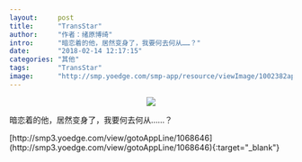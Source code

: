 ```yaml
---
layout:     post
title:      "TransStar"
author:     "作者：绪原博绮"
intro:      "暗恋着的他，居然变身了，我要何去何从……？"
date:       "2018-02-14 12:17:15"
categories: "其他"
tags:       "TransStar"
image:      "http://smp.yoedge.com/smp-app/resource/viewImage/1002382appline.png"
---
```

<div style="text-align: center">
<p><img src="http://smp.yoedge.com/smp-app/resource/viewImage/1002382appline.png"/></p>
</div>
<p class="post-meta">
<span>暗恋着的他，居然变身了，我要何去何从……？</span>
</p>
[http://smp3.yoedge.com/view/gotoAppLine/1068646](http://smp3.yoedge.com/view/gotoAppLine/1068646){:target="_blank"}


